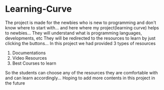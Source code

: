 # Learning-Curve
The project is made for the newbies who is new to programming and don't know where to start with... and here where my project(learning curve) helps to newbies... 
They will understand what is programming languages, developments, etc
They will be redirected to the resources to learn by just clicking the buttons...
In this project we had provided 3 types of resources
1. Documentations
2. Video Resources
3. Best Courses to learn

So the students can choose any of the resources they are comfortable with and can learn accordingly...
Hoping to add more contents in this project in the future
